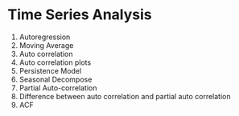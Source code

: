 # Time Series Analysis

1. Autoregression
2. Moving Average
3. Auto correlation
4. Auto correlation plots
5. Persistence Model 
6. Seasonal Decompose
7. Partial Auto-correlation
8. Difference between auto correlation and partial auto correlation
9. ACF 
